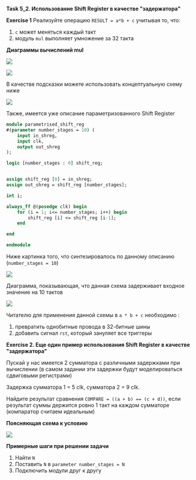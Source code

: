 **Task 5_2. Использование Shift Register в качестве "задержатора"**

**Exercise 1**
Реализуйте операцию ```RESULT = a*b + c``` учитывая то, что:

1) ```c``` может меняться каждый такт
2) модуль ```mul``` выполняет умножение за 32 такта

**Диаграммы вычислений mul**

![](../images_shreg/image9.png)

![](../images_shreg/image12.png)

В качестве подсказки можете использовать концептуальную схему ниже

![](../images_shreg/image8.png)


Также, имеется уже описание параметризованного Shift Register

```systemverilog
module parametrised_shift_reg
#(parameter number_stages = 10) (
	input in_shreg,
	input clk,
	output out_shreg
);

logic [number_stages : 0] shift_reg;


assign shift_reg [0] = in_shreg;
assign out_shreg = shift_reg [number_stages];

int i;

always_ff @(posedge clk) begin
	for (i = 1; i<= number_stages; i++) begin
		shift_reg [i] <= shift_reg [i-1];
	end

end

endmodule
```
Ниже картинка того, что синтезировалось по данному описанию (```number_stages = 10```)

![](../images_shreg/image10.png)

Диаграмма, показывающая, что данная схема задерживает входное значение на 10 тактов

![](../images_shreg/image11.png)

Читателю для применения данной схемы в ```a * b + c``` необходимо :

1) превратить однобитные провода в 32-битные шины
2) добавить сигнал ```rst```, который зануляет все триггеры

**Exercise 2. Еще один пример использования Shift Register в качестве "задержатора"**

Пускай у нас имеется 2 сумматора с различными задержками при вычислении (в самом задании эти задержки будут моделироваться сдвиговыми регистрами)

Задержка сумматора 1 = 5 clk, сумматора 2 = 9 clk. 

Найдите результат сравнения ```COMPARE = ((a + b) == (c + d))```, если результат суммы держится ровно 1 такт на каждом сумматоре (компаратор считаем идеальным)

**Поясняющая схема к условию**

![](../images_shreg/image13.png)

**Примерные шаги при решении задачи**
1) Найти ```N```
2) Поставить ```N``` в ```parameter number_stages = N```
3) Подключить модули друг к другу
